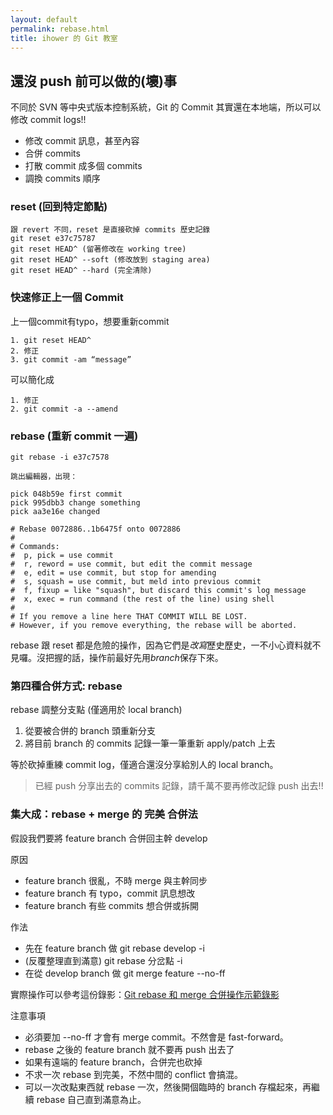 ```yaml
---
layout: default
permalink: rebase.html
title: ihower 的 Git 教室
---
```


## 還沒 push 前可以做的(壞)事

不同於 SVN 等中央式版本控制系統，Git 的 Commit 其實還在本地端，所以可以修改 commit logs!!
* 修改 commit 訊息，甚至內容* 合併 commits* 打散 commit 成多個 commits* 調換 commits 順序
### reset (回到特定節點)
	跟 revert 不同，reset 是直接砍掉 commits 歷史記錄	git reset e37c75787	git reset HEAD^ (留著修改在 working tree)	git reset HEAD^ --soft (修改放到 staging area)	git reset HEAD^ --hard (完全清除)
	
### 快速修正上一個 Commit
上一個commit有typo，想要重新commit	1. git reset HEAD^	2. 修正	3. git commit -am “message”可以簡化成		1. 修正	2. git commit -a --amend
	
### rebase (重新 commit 一遍)	git rebase -i e37c7578
	
	跳出編輯器，出現：
		pick 048b59e first commit	pick 995dbb3 change something	pick aa3e16e changed	# Rebase 0072886..1b6475f onto 0072886	#	# Commands:	#  p, pick = use commit	#  r, reword = use commit, but edit the commit message	#  e, edit = use commit, but stop for amending	#  s, squash = use commit, but meld into previous commit	#  f, fixup = like "squash", but discard this commit's log message	#  x, exec = run command (the rest of the line) using shell	#	# If you remove a line here THAT COMMIT WILL BE LOST.	# However, if you remove everything, the rebase will be aborted.rebase 跟 reset 都是危險的操作，因為它們是*改寫*歷史歷史，一不小心資料就不見囉。沒把握的話，操作前最好先用*branch*保存下來。### 第四種合併方式: rebase
rebase 調整分支點 (僅適用於 local branch)
1. 從要被合併的 branch 頭重新分支2. 將目前 branch 的 commits 記錄一筆一筆重新 apply/patch 上去等於砍掉重練 commit log，僅適合還沒分享給別人的 local branch。
> 已經 push 分享出去的 commits 記錄，請千萬不要再修改記錄 push 出去!!
### 集大成：rebase + merge 的 完美 合併法
假設我們要將 feature branch 合併回主幹 develop原因* feature branch 很亂，不時 merge 與主幹同步* feature branch 有 typo，commit 訊息想改* feature branch 有些 commits 想合併或拆開
作法* 先在 feature branch 做 git rebase develop -i* (反覆整理直到滿意) git rebase 分岔點 -i * 在從 develop branch 做 git merge feature --no-ff
實際操作可以參考這份錄影：[Git rebase 和 merge 合併操作示範錄影](http://ihower.tw/blog/archives/6704/)
注意事項
* 必須要加 --no-ff 才會有 merge commit。不然會是 fast-forward。* rebase 之後的 feature branch 就不要再 push 出去了* 如果有遠端的 feature branch，合併完也砍掉
* 不求一次 rebase 到完美，不然中間的 conflict 會搞混。* 可以一次改點東西就 rebase 一次，然後開個臨時的 branch 存檔起來，再繼續 rebase 自己直到滿意為止。